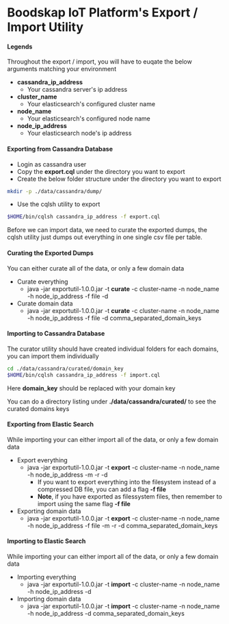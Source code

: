# Boodskap IoT Platform's Export / Import Utility

#### Legends

Throughout the export / import, you will have to euqate the below arguments matching your environment

- **cassandra_ip_address**
    - Your cassandra server's ip address
- **cluster_name**
    - Your elasticsearch's configured cluster name
- **node_name**
    - Your elasticsearch's configured node name
- **node_ip_address**
    - Your elasticsearch node's ip address


#### Exporting from Cassandra Database

- Login as cassandra user
- Copy the **export.cql** under the directory you want to export
- Create the below folder structure under the directory you want to export

```bash
mkdir -p ./data/cassandra/dump/
```

- Use the cqlsh utility to export

```bash
$HOME/bin/cqlsh cassandra_ip_address -f export.cql
```

Before we can import data, we need to curate the exported dumps, the cqlsh utility just dumps out everything in one single csv file per table. 


#### Curating the Exported Dumps

You can either curate all of the data, or only a few domain data

- Curate everything
    - java -jar exportutil-1.0.0.jar -t **curate** -c cluster-name -n node_name -h node_ip_address -f file -d
- Curate domain data
    - java -jar exportutil-1.0.0.jar -t **curate** -c cluster-name -n node_name -h node_ip_address -f file -d comma_separated_domain_keys

#### Importing to Cassandra Database

The curator utility should have created individual folders for each domains, you can import them individually

```bash
cd ./data/cassandra/curated/domain_key
$HOME/bin/cqlsh cassandra_ip_address -f import.cql
```

Here **domain_key** should be replaced with your domain key 

You can do a directory listing under **./data/cassandra/curated/** to see the curated domains keys


#### Exporting from Elastic Search

While importing your can either import all of the data, or only a few domain data 

- Export everything
    - java -jar exportutil-1.0.0.jar -t **export** -c cluster-name -n node_name -h node_ip_address -m -r -d
        - If you want to export everything into the filesystem instead of a compressed DB file, you can add a flag **-f file**
        - **Note**, if you have exported as filessystem files, then remember to import using the same flag **-f file**
- Exporting domain data
    - java -jar exportutil-1.0.0.jar -t **export** -c cluster-name -n node_name -h node_ip_address -f file -m -r -d comma_separated_domain_keys


#### Importing to Elastic Search

While importing your can either import all of the data, or only a few domain data 

- Importing everything
    - java -jar exportutil-1.0.0.jar -t **import** -c cluster-name -n node_name -h node_ip_address -d
- Importing domain data
    - java -jar exportutil-1.0.0.jar -t **import** -c cluster-name -n node_name -h node_ip_address -d comma_separated_domain_keys


